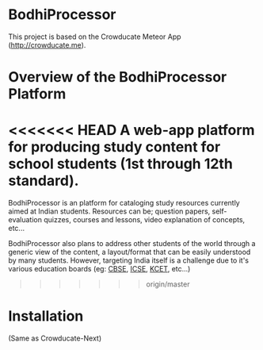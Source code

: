 # BodhiProcessor
This project is based on the Crowducate Meteor App (http://crowducate.me).

Overview of the BodhiProcessor Platform
===========
<<<<<<< HEAD
A web-app platform for producing study content for school students (1st through 12th standard).
=======
BodhiProcessor is an platform for cataloging study resources currently aimed at Indian students. Resources can be; question papers, self-evaluation quizzes, courses and lessons, video explanation of concepts, etc...

BodhiProcessor also plans to address other students of the world through a generic view of the content, a layout/format that can be easily understood by many students. However, targeting India itself is a challenge due to it's various education boards (eg: [CBSE](http://cbse.nic.in/), [ICSE](http://www.cisce.org/), [KCET](http://kea.kar.nic.in/), etc...)
>>>>>>> origin/master

Installation
============
(Same as Crowducate-Next)
